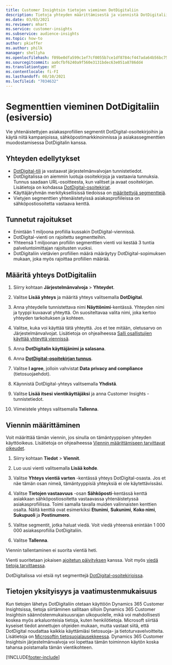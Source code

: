 ```yaml
---
title: Customer Insightsin tietojen vieminen DotDigitaliin
description: Tietoja yhteyden määrittämisestä ja viennistä DotDigitaliin.
ms.date: 03/03/2021
ms.reviewer: mhart
ms.service: customer-insights
ms.subservice: audience-insights
ms.topic: how-to
author: pkieffer
ms.author: philk
manager: shellyha
ms.openlocfilehash: f09be0dfa599c1ef7cf0055b7ce1df8784cf447ada64b56bc7543c214f9a5b99
ms.sourcegitcommit: aa0cfbf6240a9f560e3131bdec63e051a8786dd4
ms.translationtype: HT
ms.contentlocale: fi-FI
ms.lasthandoff: 08/10/2021
ms.locfileid: "7034632"
---
```

# <a name="export-segments-to-dotdigital-preview"></a>Segmenttien vieminen DotDigitaliin (esiversio)

Vie yhtenäistettyjen asiakasprofiilien segmentit DotDigital-osoitekirjoihin ja käytä niitä kampanjoissa, sähköpostimarkkinoinnissa ja asiakassegmenttien muodostamisessa DotDigitalin kanssa. 

## <a name="prerequisites-for-a-connection"></a>Yhteyden edellytykset

-   [DotDigital-tili](https://dotdigital.com/) ja vastaavat järjestelmänvalvojan tunnistetiedot.
-   DotDigitalissa on aiemmin luotuja osoitekirjoja ja vastaavia tunnuksia. Tunnus saadaan URL-osoitteesta, kun valitset ja avaat osoitekirjan. Lisätietoja on kohdassa [DotDigital-osoitekirjat](https://support.dotdigital.com/hc/articles/212211968-Creating-an-address-book).
-   Käyttäjäryhmän merkityksellisissä tiedoissa on [määritettyjä segmenttejä](segments.md).
-   Vietyjen segmenttien yhtenäistetyissä asiakasprofiileissa on sähköpostiosoitetta vastaava kenttä.

## <a name="known-limitations"></a>Tunnetut rajoitukset

- Enintään 1 miljoona profiilia kussakin DotDigital-viennissä.
- DotDigital-vienti on rajoitettu segmentteihin.
- Yhteensä 1 miljoonan profiilin segmenttien vienti voi kestää 3 tuntia palveluntoimittajan rajoitusten vuoksi. 
- DotDigitaliin vietävien profiilien määrä määräytyy DotDigital-sopimuksen mukaan, joka myös rajoittaa profiilien määrää.

## <a name="set-up-connection-to-dotdigital"></a>Määritä yhteys DotDigitaliin

1. Siirry kohtaan **Järjestelmänvalvoja** > **Yhteydet**.

1. Valitse **Lisää yhteys** ja määritä yhteys valitsemalla **DotDigital**.

1. Anna yhteydelle tunnistettava nimi **Näyttönimi**-kentässä. Yhteyden nimi ja tyyppi kuvaavat yhteyttä. On suositeltavaa valita nimi, joka kertoo yhteyden tarkoituksen ja kohteen.

1. Valitse, kuka voi käyttää tätä yhteyttä. Jos et tee mitään, oletusarvo on Järjestelmänvalvojat. Lisätietoja on ohjeaiheessa [Salli osallistujien käyttää yhteyttä viennissä](connections.md#allow-contributors-to-use-a-connection-for-exports).

1. Anna **DotDigitalin käyttäjänimi ja salasana**.

1. Anna **[DotDigital-osoitekirjan tunnus](https://support.dotdigital.com/hc/articles/212211968-Creating-an-address-book)**.

1. Valitse **I agree**, jolloin vahvistat **Data privacy and compliance** (tietosuojaehdot).

1. Käynnistä DotDigital-yhteys valitsemalla **Yhdistä**.

1. Valitse **Lisää itsesi vientikäyttäjäksi** ja anna Customer Insights -tunnistetiedot.

1. Viimeistele yhteys valitsemalla **Tallenna**. 

## <a name="configure-an-export"></a>Viennin määrittäminen

Voit määrittää tämän viennin, jos sinulla on tämäntyyppisen yhteyden käyttöoikeus. Lisätietoja on ohjeaiheessa [Viennin määrittämiseen tarvittavat oikeudet](export-destinations.md#set-up-a-new-export).

1. Siirry kohtaan **Tiedot** > **Viennit**.

1. Luo uusi vienti valitsemalla **Lisää kohde**.

1. Valitse **Yhteys vientiä varten** -kentässä yhteys DotDigital-osasta. Jos et näe tämän osan nimeä, tämäntyyppisiä yhteyksiä ei ole käytettävissäsi.


1. Valitse **Tietojen vastaavuus** -osan **Sähköposti**-kentässä kenttä asiakkaan sähköpostiosoitetta vastaavassa yhtenäistetyssä asiakasprofiilissa. Toimi samalla tavalla muiden valinnaisten kenttien osalta. Näitä kenttiä ovat esimerkiksi **Etunimi**, **Sukunimi**, **Koko nimi**, **Sukupuoli** ja **Postinumero**.

1. Valitse segmentit, jotka haluat viedä. Voit viedä yhteensä enintään 1 000 000 asiakasprofiilia DotDigitaliin.

1. Valitse **Tallenna**.

Viennin tallentaminen ei suorita vientiä heti.

Vienti suoritetaan jokaisen [ajoitetun päivityksen](system.md#schedule-tab) kanssa. Voit myös [viedä tietoja tarvittaessa](export-destinations.md#run-exports-on-demand). 
 
DotDigitalissa voi etsiä nyt segmenttejä [DotDigital-osoitekirjoissa](https://support.dotdigital.com/hc/articles/212211968-Creating-an-address-book).


## <a name="data-privacy-and-compliance"></a>Tietojen yksityisyys ja vaatimustenmukaisuus

Kun tietojen lähetys DotDigitaliin otetaan käyttöön Dynamics 365 Customer Insightsissa, tietoja siirtäminen sallitaan silloin Dynamics 365 Customer Insightsin säännöstenmukaisuusrajan ulkopuolelle, mikä voi mahdollisesti koskea myös arkaluonteisia tietoja, kuten henkilötietoja. Microsoft siirtää kyseiset tiedot annettujen ohjeiden mukaan, mutta vastaat siitä, että DotDigital noudattaa kaikkia käyttämiäsi tietosuoja- ja tietoturvavelvoitteita. Lisätietoja on [Microsoftin tietosuojalausekkeessa](https://go.microsoft.com/fwlink/?linkid=396732).
Dynamics 365 Customer Insightsin järjestelmänvalvoja voi lopettaa tämän toiminnon käytön koska tahansa poistamalla tämän vientikohteen.


[!INCLUDE[footer-include](../includes/footer-banner.md)]

